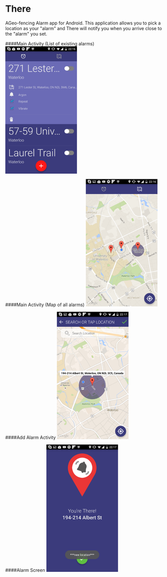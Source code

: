 # There
AGeo-fencing Alarm app for Android. This application allows you to pick a location as your "alarm" and There will notify you when you arrive close to the "alarm" you set.

####Main Activity (List of existing alarms)
<img src="https://github.com/danielwatt/There/blob/master/Screenshots/Screenshot_2015-09-23-22-16-21.png" alt="amain" height="400px">

####Main Activity (Map of all alarms)
<img src="https://github.com/danielwatt/There/blob/master/Screenshots/Screenshot_2015-09-23-22-16-31.png" alt="amain" height="400px">

####Add Alarm Activity 
<img src="https://github.com/danielwatt/There/blob/master/Screenshots/Screenshot_2015-09-23-22-17-03.png" alt="amain" height="400px">

####Alarm Screen
<img src="https://github.com/danielwatt/There/blob/master/Screenshots/Screenshot_2015-09-23-22-17-29.png" alt="amain" height="400px">
